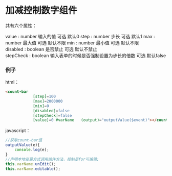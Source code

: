 # 加减控制数字组件

共有六个属性：

value : number   输入的值  可选 默认0
step : number   步长  可选 默认1
max : number    最大值  可选 默认不限
min : number    最小值  可选 默认不限   
disabled : boolean  是否禁止  可选 默认不禁止   
stepCheck : boolean   输入表单的时候是否强制设置为步长的倍数 可选  默认false


### 例子

html：

```html
<count-bar 
            [step]=100 
            [max]=2000000 
            [min]=0 
            [disabled]=false 
            [stepCheck]=false
            [value]=0 #varName   (output)="outputValue($event)"></count-bar>
```

javascript：

```javascript
//获取count-bar值
outputValue(e){
    console.log(e);
}
//声明本地变量方式调用组件方法，控制是for可编辑;
this.varName.unEdit();
this.varName.editable();
